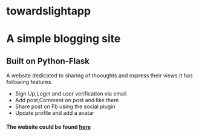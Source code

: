 # towardslightapp
<h1>A simple blogging site</h1>
<h2>Built on Python-Flask</h2>
A website dedicated to sharing of thooughts and express their views.It has following features.
<ul>
<li>Sign Up,Login and user verification via email</li>
<li>Add post,Comment on post and like them</li>
<li>Share post on Fb using the social plugin</li>
<li>Update profile and add a avatar</li>

</ul>

<h4>The website could be found <a href="towardlight.pythonanywhere.com">here</a></h4>
